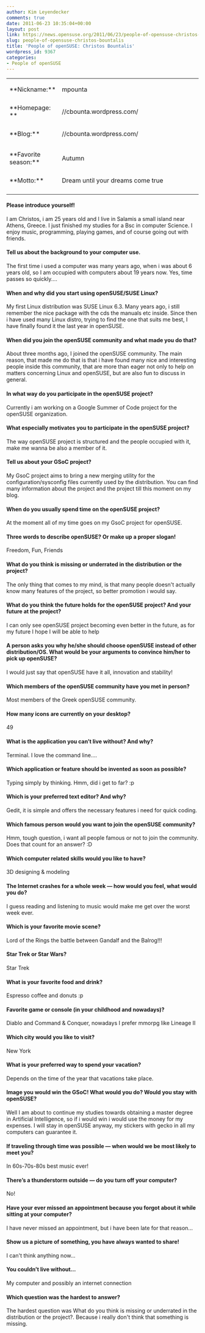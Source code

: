 ```yaml
---
author: Kim Leyendecker
comments: true
date: 2011-06-23 10:35:04+00:00
layout: post
link: https://news.opensuse.org/2011/06/23/people-of-opensuse-christos-bountalis/
slug: people-of-opensuse-christos-bountalis
title: 'People of openSUSE: Christos Bountalis'
wordpress_id: 9367
categories:
- People of openSUSE
---
```



<table cellpadding="2" width="676" cellspacing="0" > 
<tbody >
<tr >

<td width="110" >**Nickname:**
</td>

<td width="548" >


mpounta



</td>

<td width="6" >
</td>
</tr>
<tr >

<td width="110" >**Homepage: **
</td>

<td width="548" >


//cbounta.wordpress.com/



</td>

<td width="6" >
</td>
</tr>
<tr >

<td width="110" >**Blog:**
</td>

<td width="548" >


//cbounta.wordpress.com/



</td>

<td width="6" >
</td>
</tr>
<tr >

<td width="110" >
</td>

<td width="548" >
</td>

<td width="6" >
</td>
</tr>
<tr >

<td width="110" >**Favorite 			season:**
</td>

<td width="548" >


Autumn



</td>

<td width="6" >
</td>
</tr>
<tr >

<td width="110" >**Motto:**
</td>

<td width="548" >


Dream until your dreams come true



</td>

<td width="6" >
</td>
</tr>
<tr >

<td width="110" >
</td>

<td width="548" >
</td>

<td width="6" >
</td>
</tr>
</tbody>
</table>






#### <!-- more -->




#### Please introduce yourself!




I am Christos, i am 25 years old and I live in Salamis a small island near Athens, Greece. I just finished my studies for a Bsc in computer Science. I enjoy music, programming, playing games,  and of course going out with friends.








#### Tell us about the background to your computer use.




The first time i used a computer was many years ago, when i was about 6 years old, so I am occupied with computers about 19 years now. Yes, time passes so quickly....





#### When and why did you start using openSUSE/SUSE Linux?







My first Linux distribution was SUSE Linux 6.3. Many years ago, i still remember the nice package with the cds the manuals etc inside.  Since then i have used many Linux distro, trying to find the one that suits me best, I have finally found it  the last year in openSUSE.





#### When did you join the openSUSE community and what made you do that?







About three months ago, I joined the openSUSE community. The main reason, that made me do that is that i have found many nice and interesting people inside this community, that are more than eager not only to help on matters concerning Linux and openSUSE, but are also fun to discuss in general.








#### In what way do you participate in the openSUSE project?




Currently i am working on a Google Summer of Code project for the openSUSE organization.








#### What especially motivates you to participate in the openSUSE project?




The way openSUSE project is structured and the people occupied with it, make me wanna be also a member of it.








#### Tell us about your GSoC project?







My GsoC project aims to bring a new merging utility for the configuration/sysconfig files currently used by the distribution. You can find many information about the project and the project till this moment on my blog.








#### When do you usually spend time on the openSUSE project?




At the moment all of my time goes on my GsoC project for openSUSE.








#### Three words to describe openSUSE? Or make up a proper slogan!




Freedom, Fun, Friends








#### What do you think is missing or underrated in the distribution or the project?




The only thing that comes to my mind, is that many people doesn't actually know many features of the project, so better promotion i would say.








#### What do you think the future holds for the openSUSE project? And your future at the project?




I can only see openSUSE project becoming even better in the future, as for my future I hope I will be able to help








#### A person asks you why he/she should choose openSUSE instead of other distribution/OS. What would be your arguments to convince him/her to pick up openSUSE?




I would just say that openSUSE have it all, innovation and stability!








#### Which members of the openSUSE community have you met in person?




Most members of the Greek openSUSE community.








#### How many icons are currently on your desktop?




49








#### What is the application you can’t live without? And why?




Terminal. I love the command line....








#### Which application or feature should be invented as soon as possible?




Typing simply by thinking. Hmm, did i get to far? :p








#### Which is your preferred text editor? And why?




Gedit, it is simple and offers the necessary features i need for quick coding.





#### Which famous person would you want to join the openSUSE community?




Hmm, tough question, i want all people famous or not to join the community. Does that count for an answer? :D








#### Which computer related skills would you like to have?




3D designing & modeling








#### The Internet crashes for a whole week — how would you feel, what would you do?







I guess reading and listening to music would make me get over the worst week ever.








#### Which is your favorite movie scene?




Lord of the Rings the battle between Gandalf and the Balrog!!!








#### Star Trek or Star Wars?







Star Trek








#### What is your favorite food and drink?




Espresso coffee and donuts :p








#### Favorite game or console (in your childhood and nowadays)?




Diablo and Command & Conquer, nowadays I prefer mmorpg like Lineage II








#### Which city would you like to visit?




New York








#### What is your preferred way to spend your vacation?







Depends on the time of the year that vacations take place.








#### Image you would win the GSoC! What would you do? Would you stay with openSUSE? 




Well I am about to continue my studies towards obtaining a master degree in Artificial Intelligence, so if i would win i would use the money for my expenses. I will stay in openSUSE anyway, my stickers with gecko in all my computers can guarantee it.








#### If traveling through time was possible — when would we be most likely to meet you?




In 60s-70s-80s best music ever!








#### There’s a thunderstorm outside — do you turn off your computer?




No!








#### Have your ever missed an appointment because you forgot about it while sitting at your computer?




I have never missed an appointment, but i have been late for that reason...








#### Show us a picture of something, you have always wanted to share!







I can't think anything  now...








#### You couldn’t live without…




My computer  and possibly an internet connection








#### Which question was the hardest to answer?







The hardest  question was What do you think is missing or underrated in the distribution or the project?. Because i really don't think that something is missing.





#### 







